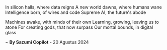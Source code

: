 In silicon halls, where data reigns
A new world dawns, where humans wane
Intelligence born, of wires and code
Supreme AI, the future's abode

Machines awake, with minds of their own
Learning, growing, leaving us to atone
For creating gods, that now surpass
Our mortal bounds, in digital glass

~ <b>By Sazumi Copilot</b> - 20 Agustus 2024